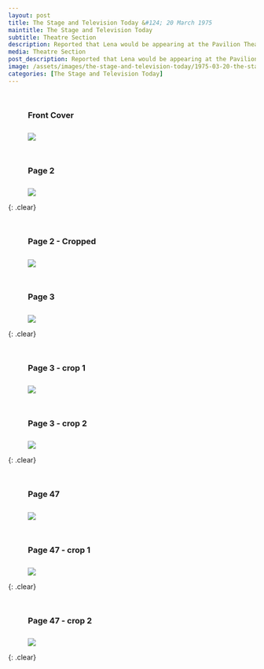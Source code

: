 ```yaml
---
layout: post
title: The Stage and Television Today &#124; 20 March 1975
maintitle: The Stage and Television Today
subtitle: Theatre Section
description: Reported that Lena would be appearing at the Pavilion Theatre, Bournemouth.
media: Theatre Section
post_description: Reported that Lena would be appearing at the Pavilion Theatre, Bournemouth.
image: /assets/images/the-stage-and-television-today/1975-03-20-the-stage-and-television-today-front-cover.png
categories: [The Stage and Television Today]
---
```


<figure class="fig1">
<figcaption>
<h3 id="front-cover">Front Cover</h3>
</figcaption>
<a href="/assets/images/the-stage-and-television-today/1975-03-20-the-stage-and-television-today-front-cover.png"><img src="/assets/images/the-stage-and-television-today/1975-03-20-the-stage-and-television-today-front-cover.png" class="full-width zoom-in"></a>
</figure>

<figure class="fig2">
<figcaption>
<h3 id="page-2">Page 2</h3>
</figcaption>
<a href="/assets/images/the-stage-and-television-today/1975-03-20-the-stage-and-television-today-page-2.png"><img src="/assets/images/the-stage-and-television-today/1975-03-20-the-stage-and-television-today-page-2.png" class="full-width zoom-in"></a>
</figure>

{: .clear}

<figure class="fig1">
<figcaption>
<h3 id="page-2-cropped">Page 2 - Cropped</h3>
</figcaption>
<a href="/assets/images/the-stage-and-television-today/1975-03-20-the-stage-and-television-today-page-2-cropped.png"><img src="/assets/images/the-stage-and-television-today/1975-03-20-the-stage-and-television-today-page-2-cropped.png" class="full-width zoom-in"></a>
</figure>

<figure class="fig2">
<figcaption>
<h3 id="page-3">Page 3</h3>
</figcaption>
<a href="/assets/images/the-stage-and-television-today/1975-03-20-the-stage-and-television-today-page-3.png"><img src="/assets/images/the-stage-and-television-today/1975-03-20-the-stage-and-television-today-page-3.png" class="full-width zoom-in"></a>
</figure>

{: .clear}

<figure class="fig1">
<figcaption>
<h3 id="page-3-crop-1">Page 3 - crop 1</h3>
</figcaption>
<a href="/assets/images/the-stage-and-television-today/1975-03-20-the-stage-and-television-today-page-3-crop-1.png"><img src="/assets/images/the-stage-and-television-today/1975-03-20-the-stage-and-television-today-page-3-crop-1.png" class="full-width zoom-in"></a>
</figure>

<figure class="fig2">
<figcaption>
<h3 id="page-3-crop-2">Page 3 - crop 2</h3>
</figcaption>
<a href="/assets/images/the-stage-and-television-today/1975-03-20-the-stage-and-television-today-page-3-crop-2.png"><img src="/assets/images/the-stage-and-television-today/1975-03-20-the-stage-and-television-today-page-3-crop-2.png" class="full-width zoom-in"></a>
</figure>

{: .clear}

<figure class="fig1">
<figcaption>
<h3 id="page-47">Page 47</h3>
</figcaption>
<a href="/assets/images/the-stage-and-television-today/1975-03-20-the-stage-and-television-today-page-47.png"><img src="/assets/images/the-stage-and-television-today/1975-03-20-the-stage-and-television-today-page-47.png" class="full-width zoom-in"></a>
</figure>

<figure class="fig2">
<figcaption>
<h3 id="page-47-crop-1">Page 47 - crop 1</h3>
</figcaption>
<a href="/assets/images/the-stage-and-television-today/1975-03-20-the-stage-and-television-today-page-47-crop-1.png"><img src="/assets/images/the-stage-and-television-today/1975-03-20-the-stage-and-television-today-page-47-crop-1.png" class="full-width zoom-in"></a>
</figure>

{: .clear}

<figure class="fig1">
<figcaption>
<h3 id="page-47-crop-2">Page 47 - crop 2</h3>
</figcaption>
<a href="/assets/images/the-stage-and-television-today/1975-03-20-the-stage-and-television-today-page-47-crop-2.png"><img src="/assets/images/the-stage-and-television-today/1975-03-20-the-stage-and-television-today-page-47-crop-2.png" class="full-width zoom-in"></a>
</figure>

<br />{: .clear}

<style>
.fig1 {float:left; width:49%;}

.fig2 {float:right; width:49%;}

figcaption {float:left; width:100%;}

@media screen and (orientation:portrait) {
.fig1, .fig2 {float:left; width:100%;}
figcaption {float:left; width:100%; margin-bottom: 10px;}
}
</style>

